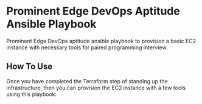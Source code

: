 # Prominent Edge DevOps Aptitude Ansible Playbook

Prominent Edge DevOps aptitude ansible playbook to provision a basic EC2 instance
with necessary tools for paired programming interview.


## How To Use

Once you have completed the Terraform step of standing up the infrastructure, then
you can provision the EC2 instance with a few tools using this playbook.
